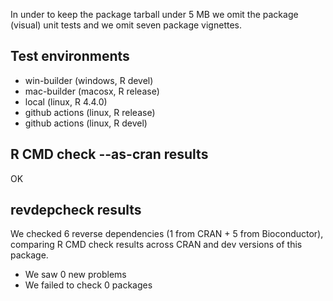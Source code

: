 In under to keep the package tarball
under 5 MB we omit the package (visual) unit tests 
and we omit seven package vignettes.

## Test environments

* win-builder (windows, R devel)
* mac-builder (macosx, R release)
* local (linux, R 4.4.0)
* github actions (linux, R release)
* github actions (linux, R devel)

## R CMD check --as-cran results

OK

## revdepcheck results

We checked 6 reverse dependencies (1 from CRAN + 5 from Bioconductor), comparing R CMD check results across CRAN and dev versions of this package.

* We saw 0 new problems
* We failed to check 0 packages
